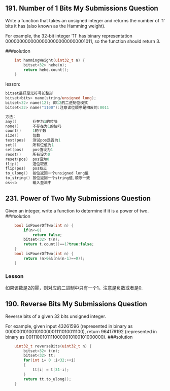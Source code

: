 ## 191. Number of 1 Bits My Submissions Question

Write a function that takes an unsigned integer and returns the number of ’1' bits it has (also known as the Hamming weight).

For example, the 32-bit integer ’11' has binary representation 00000000000000000000000000001011, so the function should return 3.

###solution
```C++
    int hammingWeight(uint32_t n) {
        bitset<32> hehe(n);
        return hehe.count();
    }
```
lesson:
```C++
bitset最好是无符号长整形
bitset<bits> name(string/unsigned long);
bitset<32> name(12); 即12的二进制位模式
bitset<32> name("1100"):注意读位顺序是相反的:0011

方法：
any()       存在为1的位吗
none()      不存在为1的位吗
count()     1的个数
size()      位数
test(pos)   测试pos是否为1
set()       所有位值为1
set(pos)    pos值设为1
reset()     所有设为0
reset(pos)  pos设为0
flip()      逐位取反
flip(pos)   pos取反
to_ulong()  按位返回一个unsigned long值
to_string() 按位返回一个string值,顺序一致
os<<b       输入至流中
```
## 231. Power of Two My Submissions Question

Given an integer, write a function to determine if it is a power of two.
###solution
```C++
    bool isPowerOfTwo(int n) {
        if(n<=0)
            return false;
        bitset<32> t(n);
        return t.count()==1?true:false;
    }
    bool isPowerOfTwo(int n) {
        return (n>0&&(n&(n-1)==0));
    }
```
### Lesson

如果该数是2的幂，则对应的二进制中只有一个1。注意是负数或者是0.

## 190. Reverse Bits My Submissions Question

Reverse bits of a given 32 bits unsigned integer.

For example, given input 43261596 (represented in binary as 00000010100101000001111010011100), return 964176192 (represented in binary as 00111001011110000010100101000000).
###solution
```C++
    uint32_t reverseBits(uint32_t n) {
        bitset<32> t(n);
        bitset<32> tt;
        for(int i= 0 ;i<32;++i)
        {
            tt[i] = t[31-i];
        }
        return tt.to_ulong();
    }
```